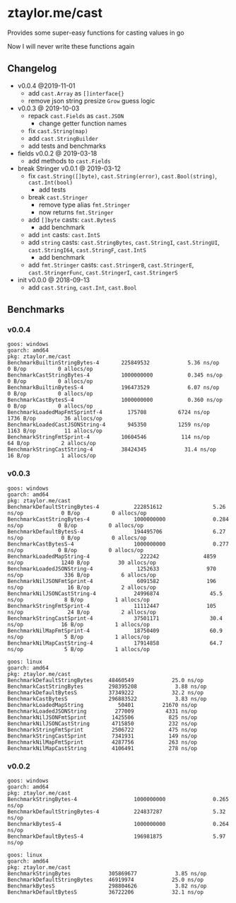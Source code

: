 # ztaylor.me/cast

Provides some super-easy functions for casting values in go

Now I will never write these functions again

## Changelog

- v0.0.4 @2019-11-01
  - add `cast.Array` as `[]interface{}`
  - remove json string presize `Grow` guess logic
- v0.0.3 @ 2019-10-03
  - repack `cast.Fields` as `cast.JSON`
    - change getter function names
  - fix `cast.String(map)`
  - add `cast.StringBuilder`
  - add tests and benchmarks
- fields v0.0.2 @ 2019-03-18
  - add methods to `cast.Fields`
- break Stringer v0.0.1 @ 2019-03-12
  - fix `cast.String([]byte)`, `cast.String(error)`, `cast.Bool(string)`, `cast.Int(bool)`
    - add tests
  - break `cast.Stringer`
    - remove type alias `fmt.Stringer`
    - now returns `fmt.Stringer`
  - add `[]byte` casts: `cast.BytesS`
    - add benchmark
  - add `int` casts: `cast.IntS`
  - add `string` casts: `cast.StringBytes`, `cast.StringI`, `cast.StringUI`, `cast.StringI64`, `cast.StringF`, `cast.IntS`
    - add benchmark
  - add `fmt.Stringer` casts: `cast.StringerB`, `cast.StringerE`, `cast.StringerFunc`, `cast.StringerI`, `cast.StringerS`
- init v0.0.0 @ 2018-09-13
  - add `cast.String`, `cast.Int`, `cast.Bool`

## Benchmarks

### v0.0.4

```
goos: windows
goarch: amd64
pkg: ztaylor.me/cast
BenchmarkBuiltinStringBytes-4     	225849532	         5.36 ns/op	       0 B/op	       0 allocs/op
BenchmarkCastStringBytes-4        	1000000000	         0.345 ns/op	       0 B/op	       0 allocs/op
BenchmarkBuiltinBytesS-4          	196473529	         6.07 ns/op	       0 B/op	       0 allocs/op
BenchmarkCastBytesS-4             	1000000000	         0.360 ns/op	       0 B/op	       0 allocs/op
BenchmarkLoadedMapFmtSprintf-4    	  175708	      6724 ns/op	    1736 B/op	      36 allocs/op
BenchmarkLoadedCastJSONString-4   	  945350	      1259 ns/op	    1163 B/op	      11 allocs/op
BenchmarkStringFmtSprint-4        	10604546	       114 ns/op	      64 B/op	       2 allocs/op
BenchmarkStringCastString-4       	38424345	        31.4 ns/op	      16 B/op	       1 allocs/op
```

### v0.0.3

```
goos: windows
goarch: amd64
pkg: ztaylor.me/cast
BenchmarkDefaultStringBytes-4           222851612                5.26 ns/op            0 B/op          0 allocs/op
BenchmarkCastStringBytes-4              1000000000               0.284 ns/op           0 B/op          0 allocs/op
BenchmarkDefaultBytesS-4                194495706                6.27 ns/op            0 B/op          0 allocs/op
BenchmarkCastBytesS-4                   1000000000               0.277 ns/op           0 B/op          0 allocs/op
BenchmarkLoadedMapString-4                222242              4859 ns/op            1240 B/op         30 allocs/op
BenchmarkLoadedJSONString-4              1252633               970 ns/op             336 B/op          6 allocs/op
BenchmarkNilJSONFmtSprint-4              6091582               196 ns/op              16 B/op          2 allocs/op
BenchmarkNilJSONCastString-4            24996874                45.5 ns/op             8 B/op          1 allocs/op
BenchmarkStringFmtSprint-4              11112447               105 ns/op              24 B/op          2 allocs/op
BenchmarkStringCastSprint-4             37501171                30.4 ns/op            16 B/op          1 allocs/op
BenchmarkNilMapFmtSprint-4              18750409                60.9 ns/op             5 B/op          1 allocs/op
BenchmarkNilMapCastString-4             17914858                64.7 ns/op             5 B/op          1 allocs/op
```

```
goos: linux
goarch: amd64
pkg: ztaylor.me/cast
BenchmarkDefaultStringBytes 	48460549	        25.0 ns/op
BenchmarkCastStringBytes    	298395208	         3.88 ns/op
BenchmarkDefaultBytesS      	37349222	        32.2 ns/op
BenchmarkCastBytesS         	296883522	         3.83 ns/op
BenchmarkLoadedMapString    	   50401	     21670 ns/op
BenchmarkLoadedJSONString   	  277009	      4331 ns/op
BenchmarkNilJSONFmtSprint   	 1425506	       825 ns/op
BenchmarkNilJSONCastString  	 4715850	       232 ns/op
BenchmarkStringFmtSprint    	 2506722	       475 ns/op
BenchmarkStringCastSprint   	 7341931	       149 ns/op
BenchmarkNilMapFmtSprint    	 4287756	       263 ns/op
BenchmarkNilMapCastString   	 4106491	       278 ns/op
```

### v0.0.2

```
goos: windows
goarch: amd64
pkg: ztaylor.me/cast
BenchmarkStringBytes-4                  1000000000               0.265 ns/op
BenchmarkDefaultStringBytes-4           224837287                5.32 ns/op
BenchmarkBytesS-4                       1000000000               0.264 ns/op
BenchmarkDefaultBytesS-4                196981875                5.97 ns/op
```

```
goos: linux
goarch: amd64
pkg: ztaylor.me/cast
BenchmarkStringBytes        	305869677	         3.85 ns/op
BenchmarkDefaultStringBytes 	46919974	        25.0 ns/op
BenchmarkBytesS             	298804626	         3.82 ns/op
BenchmarkDefaultBytesS      	36722206	        32.1 ns/op
```
